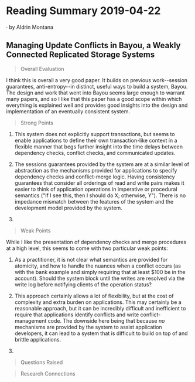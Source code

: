 # Reading Summary 2019-04-22

&middot; by Aldrin Montana

## Managing Update Conflicts in Bayou, a Weakly Connected Replicated Storage Systems

> Overall Evaluation

I think this is overall a very good paper. It builds on previous work--session guarantees, anti-entropy--in
distinct, useful ways to build a system, Bayou. The design and work that went into Bayou seems large enough
to warrant many papers, and so I like that this paper has a good scope within which everything is explained
well and provides good insights into the design and implementation of an eventually consistent system.



> Strong Points

1. This system does not explicitly support transactions, but seems to enable applications to define their own
transaction-like context in a flexible manner that begs further insight into the time delays between dependency
checks, conflict checks, and communicated updates.

2. The sessions guarantees provided by the system are at a similar level of abstraction as the mechanisms
provided for applications to specify dependency checks and conflict-merge logic. Having consistency guarantees
that consider all orderings of read and write pairs makes it easier to think of application operations in
imperative or procedural semantics ("If I see this, then I should do X; otherwise, Y"). There is no impedance
mismatch between the features of the system and the development model provided by the system.

3.

> Weak Points

While I like the presentation of dependency checks and merge procedures at a high level, this seems to come
with two particular weak points:
1. As a practitioner, it is not clear what semantics are provided for atomicity, and how to handle the nuances
when a conflict occurs (as with the bank example and simply requiring that at least $100 be in the account).
Should the system block until the writes are resolved via the write log before notifying clients of the operation
status?

2. This approach certainly allows a lot of flexibility, but at the cost of complexity and extra burden on applications.
This may certainly be a reasonable approach, but it can be incredibly difficult and inefficient to require that
applications identify conflicts and write conflict-management code. The downside here being that because *no*
mechanisms are provided by the system to assist application developers, it can lead to a system that is difficult
to build on top of and brittle applications.

3.
  
> Questions Raised



> Research Connections

